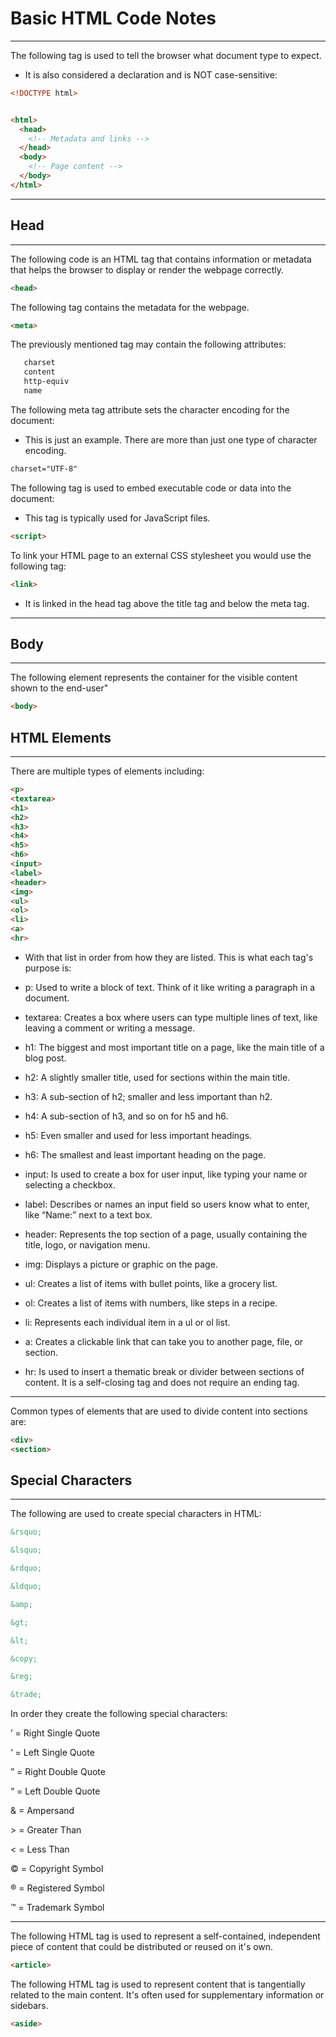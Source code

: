 # Basic HTML Code Notes
---

The following tag is used to tell the browser what document type to expect.  

- It is also considered a declaration and is NOT case-sensitive:

```html
<!DOCTYPE html>
```

```html

<html>
  <head>
    <!-- Metadata and links -->
  </head>
  <body>
    <!-- Page content -->
  </body>
</html>

```

---

## Head
---

The following code is an HTML tag that contains information or metadata that helps the browser to display or render the webpage correctly.

```html
<head>
```

The following tag contains the metadata for the webpage.  

```html
<meta>
```

The previously mentioned tag may contain the following attributes:

```html
   charset
   content
   http-equiv
   name
```

The following meta tag attribute sets the character encoding for the document:

- This is just an example. There are more than just one type of character encoding.

```html
charset="UTF-8"
```

The following tag is used to embed executable code or data into the document:

- This tag is typically used for JavaScript files.

```html
<script>
```

To link your HTML page to an external CSS stylesheet you would use the following tag:

```html
<link>
```

- It is linked in the head tag above the title tag and below the meta tag.

---

## Body
---

The following element represents the container for the visible content shown to the end-user"

```html
<body>
```

## HTML Elements
---

There are multiple types of elements including:

```html
<p>
<textarea>
<h1>
<h2>
<h3>
<h4>
<h5>
<h6>
<input>
<label>
<header>
<img>
<ul>
<ol>
<li>
<a>
<hr>
```

- With that list in order from how they are listed. This is what each tag's purpose is:

- p: Used to write a block of text. Think of it like writing a paragraph in a document.

- textarea: Creates a box where users can type multiple lines of text, like leaving a comment or writing a message.

- h1: The biggest and most important title on a page, like the main title of a blog post.

- h2: A slightly smaller title, used for sections within the main title.

- h3: A sub-section of h2; smaller and less important than h2.

- h4: A sub-section of h3, and so on for h5 and h6.

- h5: Even smaller and used for less important headings.

- h6: The smallest and least important heading on the page.

- input: Is used to create a box for user input, like typing your name or selecting a checkbox.

- label: Describes or names an input field so users know what to enter, like “Name:” next to a text box.

- header: Represents the top section of a page, usually containing the title, logo, or navigation menu.

- img: Displays a picture or graphic on the page.

- ul: Creates a list of items with bullet points, like a grocery list.

- ol: Creates a list of items with numbers, like steps in a recipe.

- li: Represents each individual item in a ul or ol list.

- a: Creates a clickable link that can take you to another page, file, or section.

- hr: Is used to insert a thematic break or divider between sections of content. It is a self-closing tag and does not require an ending tag.

---


Common types of elements that are used to divide content into sections are:

```html
<div>
<section>
```
## Special Characters
---
The following are used to create special characters in HTML:

```html
&rsquo;

&lsquo;

&rdquo;

&ldquo;

&amp;

&gt;

&lt;

&copy;

&reg;

&trade;
```

In order they create the following special characters:

&rsquo; = Right Single Quote

&lsquo; = Left Single Quote

&rdquo; = Right Double Quote

&ldquo; = Left Double Quote

&amp; = Ampersand

&gt; = Greater Than

&lt; = Less Than

&copy; = Copyright Symbol

&reg; = Registered Symbol

&trade; = Trademark Symbol

---

The following HTML tag is used to represent a self-contained, independent piece of content that could be distributed or reused on it's own.

```html
<article>
```

The following HTML tag is used to represent content that is tangentially related to the main content. It's often used for supplementary information or sidebars.

```html
<aside>
```



